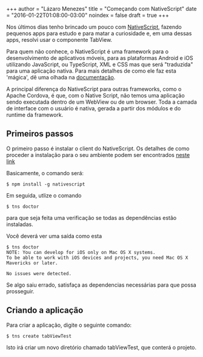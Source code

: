 +++
author  = "Lázaro Menezes"
title   = "Começando com NativeScript"
date = "2016-01-22T01:08:00-03:00"
noindex = false
draft   = true
+++

Nos últimos dias tenho brincado um pouco com [NativeScript](nativescript.org), fazendo pequenos apps para estudo e para matar a curiosidade e, em uma dessas apps, resolvi usar o componente TabView.

Para quem não conhece, o NativeScript é uma framework para o desenvolvimento de aplicativos móveis, para as plataformas Android e iOS utilizando JavaScript, ou TypeScript, XML e CSS mas que será "traduzida" para uma aplicação nativa. Para mais detalhes de como ele faz esta 'mágica', dê uma olhada na [documentação](http://docs.nativescript.org/).

A principal diferença do NativeScript para outras frameworks, como o Apache Cordova, é que, com o Native Script, não temos uma aplicação sendo executada dentro de um WebView ou de um browser. Toda a camada de interface com o usuário é nativa, gerada a partir dos módulos e do runtime da framework.

## Primeiros passos

O primeiro passo é instalar o client do NativeScript. Os detalhes de como proceder a instalação para o seu ambiente podem ser encontrados [neste link](http://docs.nativescript.org/start/quick-setup#the-nativescript-cli)

Basicamente, o comando será:

```
$ npm install -g nativescript
```

Em seguida, utlize o comando

```
$ tns doctor
```

para que seja feita uma verificação se todas as dependências estão instaladas.

Você deverá ver uma saída como esta

```
$ tns doctor
NOTE: You can develop for iOS only on Mac OS X systems.
To be able to work with iOS devices and projects, you need Mac OS X Mavericks or later.

No issues were detected.
```

Se algo saiu errado, satisfaça as dependencias necessárias para que possa prosseguir.

## Criando a aplicação

Para criar a aplicação, digite o seguinte comando:

```
$ tns create tabViewTest
```

Isto irá criar um novo diretório chamado tabViewTest, que conterá o projeto.
